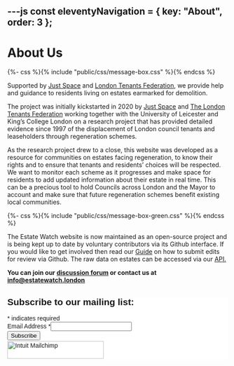 ---js
const eleventyNavigation = {
	key: "About",
	order: 3
};
---
# About Us
{%- css %}{% include "public/css/message-box.css" %}{% endcss %}
<div class="message-box">
Supported by <a href="https://justspace.org.uk"> Just Space</a> and <a href="https://londontenants.org">London Tenants Federation</a>, we provide help and guidance to residents living on estates earmarked for demolition.
</div>

The project was initially kickstarted in 2020 by <a href="https://justspace.org.uk/"><u> Just Space</u></a> and <a href="https://londontenants.org/">The London Tenants Federation</a> working together with the University of Leicester and King’s College London on a research project that has provided detailed evidence since 1997 of the displacement of London council tenants and leaseholders through regeneration schemes.

As the research project drew to a close, this website was developed as a resource for communities on estates facing regeneration, to know their rights and to ensure that tenants and residents’ choices will be respected. We want to monitor each scheme as it progresses and make space for residents to add updated information about their estate in real time. This can be a precious tool to hold Councils across London and the Mayor to account and make sure that future regeneration schemes benefit existing local communities.

{%- css %}{% include "public/css/message-box-green.css" %}{% endcss %}
<div class="message-box-green">
The Estate Watch website is now maintained as an open-source project and is being kept up to date by voluntary contributors via its Github interface. If you would like to get involved then read our <a href="/guide/"> Guide</a> on how to submit edits for review via Github. The raw data on estates can be accessed via our <a href="/estates.json">API.</a>
</div>	

<b>You can join our [discussion forum](https://github.com/estatewatch/estatewatch/discussions) or contact us at <a href="mailto:info@estatewatch.london">info@estatewatch.london</a></b>

<div id="mc_embed_shell">
      <link href="//cdn-images.mailchimp.com/embedcode/classic-061523.css" rel="stylesheet" type="text/css">
  <style type="text/css">
        #mc_embed_signup{background:#fff; false;clear:left; font:14px Helvetica,Arial,sans-serif; width: px;}
        /* Add your own Mailchimp form style overrides in your site stylesheet or in this style block.
           We recommend moving this block and the preceding CSS link to the HEAD of your HTML file. */
</style>

<div id="mc_embed_signup">
    <form action="https://london.us18.list-manage.com/subscribe/post?u=e44b3b03b3a85887214d44b10&amp;id=a477692bcb&amp;f_id=00469de6f0" method="post" id="mc-embedded-subscribe-form" name="mc-embedded-subscribe-form" class="validate" target="_self" novalidate="">
        <div id="mc_embed_signup_scroll"><h2>Subscribe to our mailing list:</h2>
            <div class="indicates-required"><span class="asterisk">*</span> indicates required</div>
            <div class="mc-field-group"><label for="mce-EMAIL">Email Address <span class="asterisk">*</span></label><input type="email" name="EMAIL" class="required email" id="mce-EMAIL" required="" value=""></div>
        <div id="mce-responses" class="clear foot">
            <div class="response" id="mce-error-response" style="display: none;"></div>
            <div class="response" id="mce-success-response" style="display: none;"></div>
        </div>
    <div style="position: absolute; left: -5000px;" aria-hidden="true">
        /* real people should not fill this in and expect good things - do not remove this or risk form bot signups */
        <input type="text" name="b_e44b3b03b3a85887214d44b10_a477692bcb" tabindex="-1" value="">
    </div>
        <div class="optionalParent">
            <div class="clear foot">
                <input type="submit" name="subscribe" id="mc-embedded-subscribe" class="button" value="Subscribe">
                <p style="margin: 0px auto;"><a href="http://eepurl.com/iYcUhM" title="Mailchimp - email marketing made easy and fun"><span style="display: inline-block; background-color: transparent; border-radius: 4px;"><img class="refferal_badge" src="https://digitalasset.intuit.com/render/content/dam/intuit/mc-fe/en_us/images/intuit-mc-rewards-text-dark.svg" alt="Intuit Mailchimp" style="width: 220px; height: 40px; display: flex; padding: 2px 0px; justify-content: center; align-items: center;"></span></a></p>
            </div>
        </div>
    </div>
</form>
</div>
</div>


